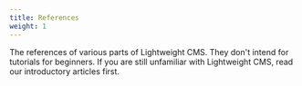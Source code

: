 ```yaml
---
title: References
weight: 1
---
```


The references of various parts of Lightweight CMS. They don't intend for tutorials for beginners. If you are still unfamiliar with Lightweight CMS, read our introductory articles first.
